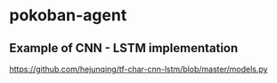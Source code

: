 # pokoban-agent

## Example of CNN - LSTM implementation
https://github.com/hejunqing/tf-char-cnn-lstm/blob/master/models.py
